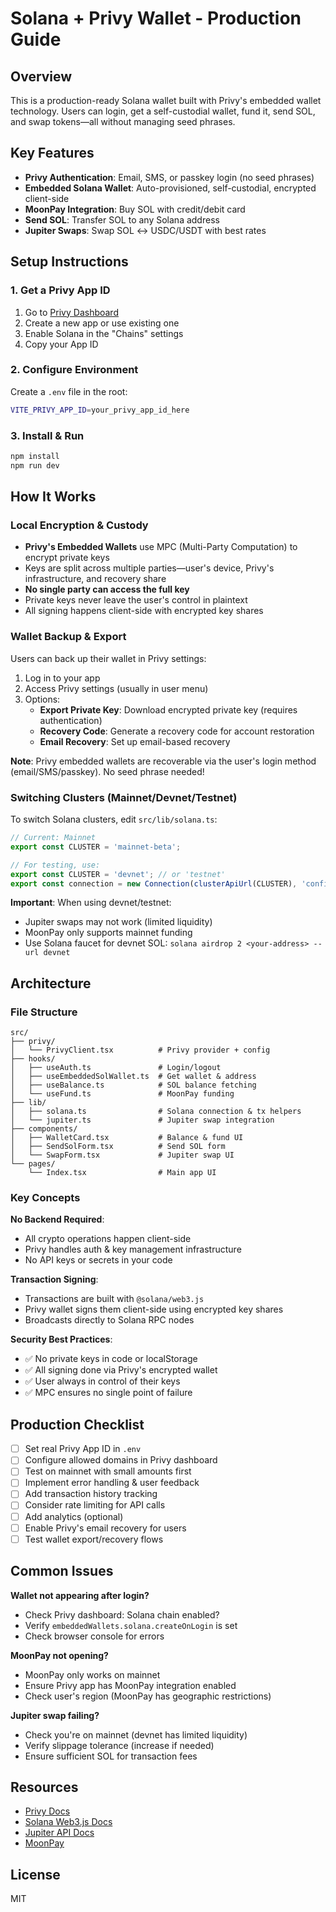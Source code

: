 # Solana + Privy Wallet - Production Guide

## Overview
This is a production-ready Solana wallet built with Privy's embedded wallet technology. Users can login, get a self-custodial wallet, fund it, send SOL, and swap tokens—all without managing seed phrases.

## Key Features
- **Privy Authentication**: Email, SMS, or passkey login (no seed phrases)
- **Embedded Solana Wallet**: Auto-provisioned, self-custodial, encrypted client-side
- **MoonPay Integration**: Buy SOL with credit/debit card
- **Send SOL**: Transfer SOL to any Solana address
- **Jupiter Swaps**: Swap SOL ↔ USDC/USDT with best rates

## Setup Instructions

### 1. Get a Privy App ID
1. Go to [Privy Dashboard](https://dashboard.privy.io)
2. Create a new app or use existing one
3. Enable Solana in the "Chains" settings
4. Copy your App ID

### 2. Configure Environment
Create a `.env` file in the root:
```bash
VITE_PRIVY_APP_ID=your_privy_app_id_here
```

### 3. Install & Run
```bash
npm install
npm run dev
```

## How It Works

### Local Encryption & Custody
- **Privy's Embedded Wallets** use MPC (Multi-Party Computation) to encrypt private keys
- Keys are split across multiple parties—user's device, Privy's infrastructure, and recovery share
- **No single party can access the full key**
- Private keys never leave the user's control in plaintext
- All signing happens client-side with encrypted key shares

### Wallet Backup & Export
Users can back up their wallet in Privy settings:
1. Log in to your app
2. Access Privy settings (usually in user menu)
3. Options:
   - **Export Private Key**: Download encrypted private key (requires authentication)
   - **Recovery Code**: Generate a recovery code for account restoration
   - **Email Recovery**: Set up email-based recovery

**Note**: Privy embedded wallets are recoverable via the user's login method (email/SMS/passkey). No seed phrase needed!

### Switching Clusters (Mainnet/Devnet/Testnet)

To switch Solana clusters, edit `src/lib/solana.ts`:

```typescript
// Current: Mainnet
export const CLUSTER = 'mainnet-beta';

// For testing, use:
export const CLUSTER = 'devnet'; // or 'testnet'
export const connection = new Connection(clusterApiUrl(CLUSTER), 'confirmed');
```

**Important**: When using devnet/testnet:
- Jupiter swaps may not work (limited liquidity)
- MoonPay only supports mainnet funding
- Use Solana faucet for devnet SOL: `solana airdrop 2 <your-address> --url devnet`

## Architecture

### File Structure
```
src/
├── privy/
│   └── PrivyClient.tsx          # Privy provider + config
├── hooks/
│   ├── useAuth.ts               # Login/logout
│   ├── useEmbeddedSolWallet.ts  # Get wallet & address
│   ├── useBalance.ts            # SOL balance fetching
│   └── useFund.ts               # MoonPay funding
├── lib/
│   ├── solana.ts                # Solana connection & tx helpers
│   └── jupiter.ts               # Jupiter swap integration
├── components/
│   ├── WalletCard.tsx           # Balance & fund UI
│   ├── SendSolForm.tsx          # Send SOL form
│   └── SwapForm.tsx             # Jupiter swap UI
└── pages/
    └── Index.tsx                # Main app UI
```

### Key Concepts

**No Backend Required**: 
- All crypto operations happen client-side
- Privy handles auth & key management infrastructure
- No API keys or secrets in your code

**Transaction Signing**:
- Transactions are built with `@solana/web3.js`
- Privy wallet signs them client-side using encrypted key shares
- Broadcasts directly to Solana RPC nodes

**Security Best Practices**:
- ✅ No private keys in code or localStorage
- ✅ All signing done via Privy's encrypted wallet
- ✅ User always in control of their keys
- ✅ MPC ensures no single point of failure

## Production Checklist

- [ ] Set real Privy App ID in `.env`
- [ ] Configure allowed domains in Privy dashboard
- [ ] Test on mainnet with small amounts first
- [ ] Implement error handling & user feedback
- [ ] Add transaction history tracking
- [ ] Consider rate limiting for API calls
- [ ] Add analytics (optional)
- [ ] Enable Privy's email recovery for users
- [ ] Test wallet export/recovery flows

## Common Issues

**Wallet not appearing after login?**
- Check Privy dashboard: Solana chain enabled?
- Verify `embeddedWallets.solana.createOnLogin` is set
- Check browser console for errors

**MoonPay not opening?**
- MoonPay only works on mainnet
- Ensure Privy app has MoonPay integration enabled
- Check user's region (MoonPay has geographic restrictions)

**Jupiter swap failing?**
- Check you're on mainnet (devnet has limited liquidity)
- Verify slippage tolerance (increase if needed)
- Ensure sufficient SOL for transaction fees

## Resources

- [Privy Docs](https://docs.privy.io)
- [Solana Web3.js Docs](https://solana-labs.github.io/solana-web3.js/)
- [Jupiter API Docs](https://station.jup.ag/docs/apis/swap-api)
- [MoonPay](https://www.moonpay.com/)

## License
MIT
